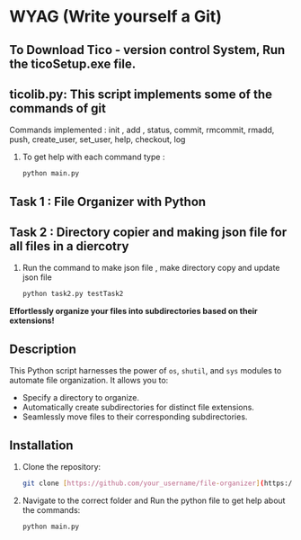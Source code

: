 # WYAG (Write yourself a Git)


## To Download Tico - version control System, Run the ticoSetup.exe file.

## ticolib.py: This script implements some of the commands of git 

Commands implemented : init , add , status, commit, rmcommit, rmadd, push, create_user, set_user, help, checkout, log


1. To get help with each command type :
   ```bash
   python main.py

## Task 1 : File Organizer with Python

## Task 2 : Directory copier and making json file for all files in a diercotry

1. Run the command to make json file , make directory copy and update json file
   ```bash
   python task2.py testTask2

**Effortlessly organize your files into subdirectories based on their extensions!**

## Description

This Python script harnesses the power of `os`, `shutil`, and `sys` modules to automate file organization. It allows you to:

- Specify a directory to organize.
- Automatically create subdirectories for distinct file extensions.
- Seamlessly move files to their corresponding subdirectories.

## Installation

1. Clone the repository:
   ```bash
   git clone [https://github.com/your_username/file-organizer](https://github.com/your_username/file-organizer)

2. Navigate to the correct folder and Run the python file to get help about the commands:
   ```bash
   python main.py
